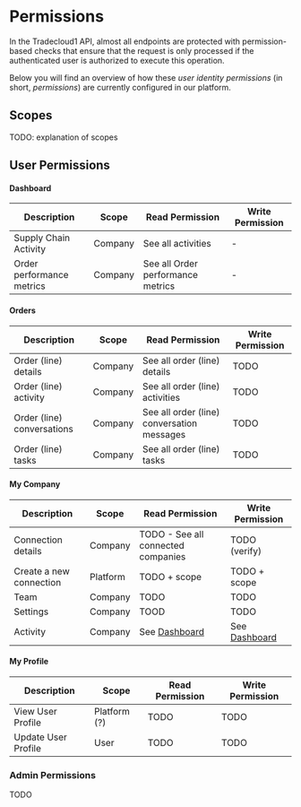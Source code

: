 Permissions
===========

In the Tradecloud1 API, almost all endpoints are protected with permission-based checks that ensure that the request is 
only processed if the authenticated user is authorized to execute this operation.

Below you will find an overview of how these _user identity permissions_ (in short, _permissions_) are currently configured
in our platform.

## Scopes
TODO: explanation of scopes

## User Permissions

#### Dashboard
Description | Scope | Read Permission | Write Permission
--- | --- | --- | ---
Supply Chain Activity | Company | See all activities | -
Order performance metrics | Company | See all Order performance metrics | - 

#### Orders
Description | Scope | Read Permission | Write Permission
--- | --- | --- | ---
Order (line) details | Company | See all order (line) details | TODO
Order (line) activity | Company | See all order (line) activities | TODO
Order (line) conversations | Company | See all order (line) conversation messages | TODO
Order (line) tasks | Company | See all order (line) tasks | TODO 

#### My Company
Description | Scope | Read Permission | Write Permission
--- | --- | --- | ---
Connection details | Company | TODO - See all connected companies | TODO (verify)
Create a new connection | Platform | TODO + scope | TODO + scope
Team | Company | TODO | TODO
Settings | Company | TOOD | TODO
Activity | Company | See [Dashboard](#dashboard) | See [Dashboard](#dashboard)

#### My Profile
Description | Scope | Read Permission | Write Permission
--- | --- | --- | ---
View User Profile | Platform (?) | TODO | TODO
Update User Profile | User | TODO | TODO


### Admin Permissions   


TODO
